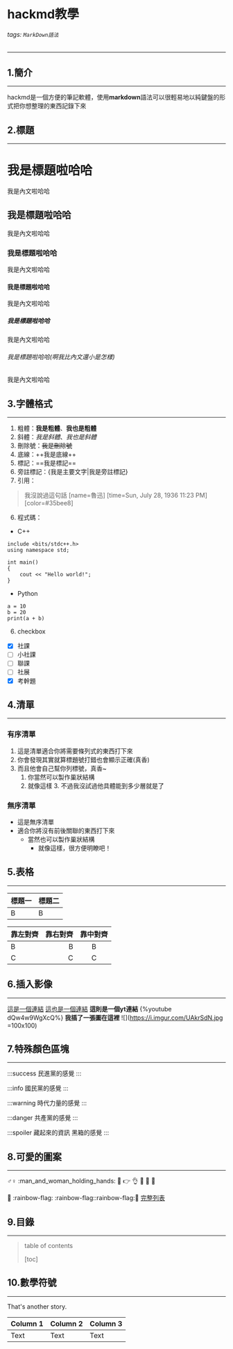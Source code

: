 # hackmd教學
###### tags: `MarkDown語法`
---
## 1.簡介
---
hackmd是一個方便的筆記軟體，使用**markdown**語法可以很輕易地以純鍵盤的形式把你想整理的東西記錄下來
## 2.標題
---
# 我是標題啦哈哈
我是內文啦哈哈
## 我是標題啦哈哈
我是內文啦哈哈
### 我是標題啦哈哈
我是內文啦哈哈
#### 我是標題啦哈哈
我是內文啦哈哈
##### 我是標題啦哈哈
我是內文啦哈哈
###### 我是標題啦哈哈(啊我比內文還小是怎樣)
我是內文啦哈哈
## 3.字體格式
---
1. 粗體：**我是粗體**、__我也是粗體__
2. 斜體：*我是斜體*、_我也是斜體_
3. 刪除號：~~我是刪除號~~
4. 底線：++我是底線++
5. 標記：==我是標記==
6. 旁註標記：{我是主要文字|我是旁註標記}
7. 引用：


>我沒說過這句話
> [name=魯迅] [time=Sun, July 28, 1936 11:23 PM][color=#35bee8]
6. 程式碼：
- C++
```cpp=
include <bits/stdc++.h>
using namespace std;

int main()
{
    cout << "Hello world!";
}
```
- Python
```python=
a = 10 
b = 20
print(a + b)
```
6. checkbox
- [x] 社課
- [ ] 小社課
- [ ] 聯課
- [ ] 社展
- [x] 考幹題

## 4.清單
---
### 有序清單
1. 這是清單適合你將需要條列式的東西打下來
1. 你會發現其實就算標題號打錯也會顯示正確(真香)
2. 而且他會自己幫你列標號，真香~
    1. 你當然可以製作巢狀結構
    2. 就像這樣
        3. 不過我沒試過他具體能到多少層就是了
### 無序清單
- 這是無序清單
- 適合你將沒有前後關聯的東西打下來
    - 當然也可以製作巢狀結構
        - 就像這樣，很方便明瞭吧！ 

## 5.表格
---
| 標題一   | 標題二   |
|-|-|
| B   | B   |

| 靠左對齊 | 靠右對齊 | 靠中對齊 | 
|:------ |------: |:--------:|
| B      | B      |B         |
| C      | C      |C         |

## 6.插入影像
---
[這是一個連結](https://youtu.be/dQw4w9WgXcQ)
[這也是一個連結]()
**這則是一個yt連結**
{%youtube  dQw4w9WgXcQ%}
**我插了一張圖在這裡**
![](https://i.imgur.com/UAkrSdN.jpg =100x100)

## 7.特殊顏色區塊
---
:::success
民進黨的感覺
:::

:::info
國民黨的感覺
:::

:::warning
時代力量的感覺
:::

:::danger
共產黨的感覺
:::

:::spoiler 藏起來的資訊
黑箱的感覺
:::

## 8.可愛的圖案
---
:male_sign::female_sign:
:man_and_woman_holding_hands:
:kiss:
:point_right: :ok_hand:
:clap: :clap: :clap:
   
:rainbow: :rainbow-flag: :rainbow-flag::rainbow-flag::rainbow:
[完整列表](https://gist.github.com/rxaviers/7360908)

## 9.目錄
---
>table of contents
>
>[toc]

## 10.數學符號
---
That's another story.


| Column 1 | Column 2 | Column 3 |
| -------- | -------- | -------- |
| Text     | Text     | Text     |

